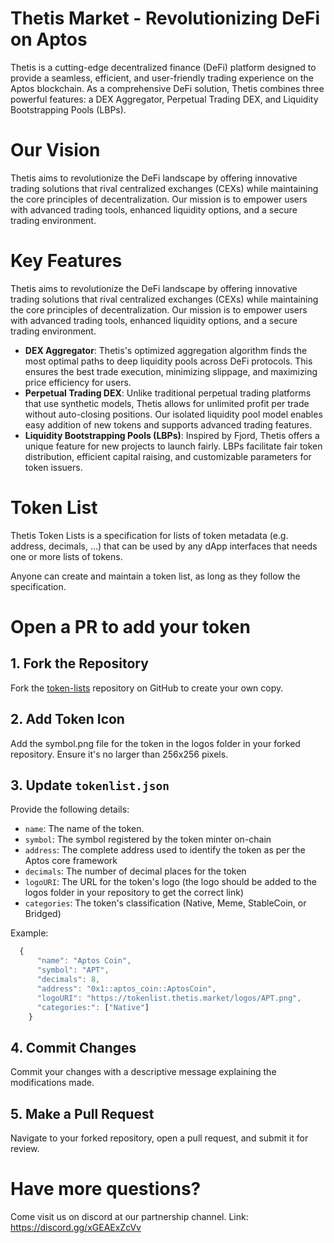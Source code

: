 # Thetis Market - Revolutionizing DeFi on Aptos
Thetis is a cutting-edge decentralized finance (DeFi) platform designed to provide a seamless, efficient, and user-friendly trading experience on the Aptos blockchain. As a comprehensive DeFi solution, Thetis combines three powerful features: a DEX Aggregator, Perpetual Trading DEX, and Liquidity Bootstrapping Pools (LBPs).

# Our Vision
Thetis aims to revolutionize the DeFi landscape by offering innovative trading solutions that rival centralized exchanges (CEXs) while maintaining the core principles of decentralization. Our mission is to empower users with advanced trading tools, enhanced liquidity options, and a secure trading environment.

# Key Features
Thetis aims to revolutionize the DeFi landscape by offering innovative trading solutions that rival centralized exchanges (CEXs) while maintaining the core principles of decentralization. Our mission is to empower users with advanced trading tools, enhanced liquidity options, and a secure trading environment.
- **DEX Aggregator**: Thetis's optimized aggregation algorithm finds the most optimal paths to deep liquidity pools across DeFi protocols. This ensures the best trade execution, minimizing slippage, and maximizing price efficiency for users.
- **Perpetual Trading DEX**: Unlike traditional perpetual trading platforms that use synthetic models, Thetis allows for unlimited profit per trade without auto-closing positions. Our isolated liquidity pool model enables easy addition of new tokens and supports advanced trading features.
- **Liquidity Bootstrapping Pools (LBPs)**: Inspired by Fjord, Thetis offers a unique feature for new projects to launch fairly. LBPs facilitate fair token distribution, efficient capital raising, and customizable parameters for token issuers.

# Token List
Thetis Token Lists is a specification for lists of token metadata (e.g. address, decimals, ...) that can be used by any dApp interfaces that needs one or more lists of tokens.

Anyone can create and maintain a token list, as long as they follow the specification.

# Open a PR to add your token

## 1. Fork the Repository

Fork the [token-lists](https://github.com/thetis-market/token-lists) repository on GitHub to create your own copy.

## 2. Add Token Icon

Add the symbol.png file for the token in the logos folder in your forked repository. Ensure it's no larger than 256x256 pixels.

## 3. Update `tokenlist.json`

Provide the following details:

- `name`: The name of the token.
- `symbol`: The symbol registered by the token minter on-chain
- `address`: The complete address used to identify the token as per the Aptos core framework
- `decimals`: The number of decimal places for the token
- `logoURI`: The URL for the token's logo (the logo should be added to the logos folder in your repository to get the correct link)
- `categories`: The token's classification (Native, Meme, StableCoin, or Bridged)

Example:

```typescript
  {
      "name": "Aptos Coin",
      "symbol": "APT",
      "decimals": 8,
      "address": "0x1::aptos_coin::AptosCoin",
      "logoURI": "https://tokenlist.thetis.market/logos/APT.png",
      "categories:": ["Native"]
    }
```


## 4. Commit Changes

Commit your changes with a descriptive message explaining the modifications made.

## 5. Make a Pull Request

Navigate to your forked repository, open a pull request, and submit it for review.


# Have more questions?
Come visit us on discord at our partnership channel. Link: https://discord.gg/xGEAExZcVv